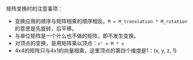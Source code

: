矩阵变换时的注意事项：
* 变换应用的顺序与矩阵相乘的顺序相反。`M = M_translation * M_rotation`的意思是先旋转，后平移。
* 与单位矩阵是一个什么也不做的矩阵，即不发生变换。
* 对顶点的变换，是用矩阵乘以顶点：`v' = M * v`
* 4x4的矩阵只与4x1的向量相乘，这里顶点的第四个维度是1：(x, y, z, 1)
